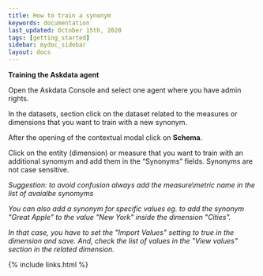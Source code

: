 ```yaml
---
title: How to train a synonym
keywords: documentation
last_updated: October 15th, 2020
tags: [getting_started]
sidebar: mydoc_sidebar
layout: docs
---
```


**Training the Askdata agent**

Open the Askdata Console and select one agent where you have admin rights.

In the datasets, section click on the dataset related to the measures or dimensions that you want to train with a new synonym.

After the opening of the contextual modal click on **Schema**.

Click on the entity (dimension) or measure that you want to train with an additional synomym and add them in the “Synonyms” fields. Synonyms are not case sensitive.

*Suggestion: to avoid confusion always add the measure\metric name in the list of avaialbe synomyms*

*You can also add a synonym for specific values eg. to add the synonym "Great Apple" to the value "New York" inside the dimension "Cities".* 

*In that case, you have to set the "Import Values" setting to true in the dimension and save. And, check the list of values in the "View values" section in the related dimension.*

{% include links.html %}

    
